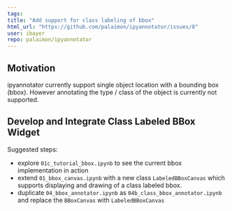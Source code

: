 ```yaml
---
tags: 
title: "Add support for class labeling of bbox"
html_url: "https://github.com/palaimon/ipyannotator/issues/8"
user: ibayer
repo: palaimon/ipyannotator
---
```


Motivation
----------

ipyannotator currently support single object location with a bounding box (bbox). However annotating the type / class of the object is currently not supported.

Develop and Integrate Class Labeled BBox Widget
-------------------------------------------------------------------

Suggested steps:

- explore `01c_tutorial_bbox.ipynb` to see the current bbox implementation in action
- extend `01_bbox_canvas.ipynb` with a new class `LabeledBBoxCanvas` which supports displaying and drawing of a class labeled bbox.
- duplicate `04_bbox_annotator.ipynb` as `04b_class_bbox_annotator.ipynb` and replace the `BBoxCanvas` with `LabeledBBoxCanvas`
